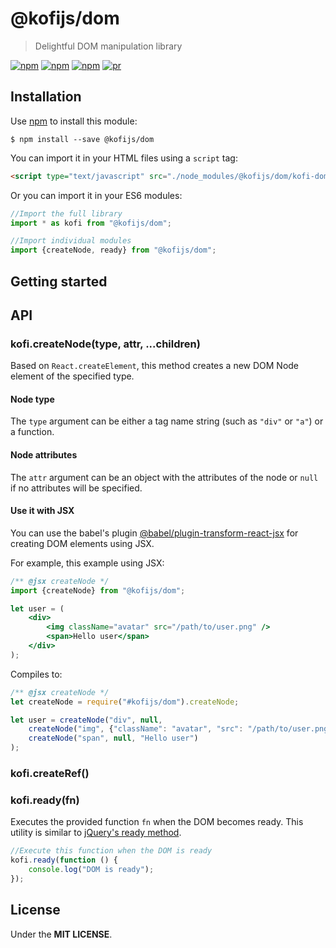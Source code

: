 # @kofijs/dom

> Delightful DOM manipulation library

[![npm](https://img.shields.io/npm/v/@kofijs/dom.svg?style=flat-square)](https://www.npmjs.com/package/@kofijs/dom)
[![npm](https://img.shields.io/npm/dt/@kofijs/dom.svg?style=flat-square)](https://www.npmjs.com/package/@kofijs/dom)
[![npm](https://img.shields.io/npm/l/@kofijs/dom.svg?style=flat-square)](https://github.com/jmjuanes/kofi)
[![pr](https://img.shields.io/badge/PRs-welcome-brightgreen.svg?style=flat-square)]()


## Installation

Use [npm](https://npmjs.com) to install this module: 

```
$ npm install --save @kofijs/dom
```

You can import it in your HTML files using a `script` tag: 

```html
<script type="text/javascript" src="./node_modules/@kofijs/dom/kofi-dom.js"></script>
```

Or you can import it in your ES6 modules: 

```javascript
//Import the full library
import * as kofi from "@kofijs/dom";

//Import individual modules
import {createNode, ready} from "@kofijs/dom";
```

## Getting started




## API

### kofi.createNode(type, attr, ...children)

Based on `React.createElement`, this method creates a new DOM Node element of the specified type. 

#### Node type

The `type` argument can be either a tag name string (such as `"div"` or `"a"`) or a function.

#### Node attributes

The `attr` argument can be an object with the attributes of the node or `null` if no attributes will be specified. 


#### Use it with JSX

You can use the babel's plugin [@babel/plugin-transform-react-jsx](https://babeljs.io/docs/en/babel-plugin-transform-react-jsx) for creating DOM elements using JSX. 

For example, this example using JSX: 

```jsx
/** @jsx createNode */
import {createNode} from "@kofijs/dom";

let user = (
    <div>
        <img className="avatar" src="/path/to/user.png" />
        <span>Hello user</span>
    </div>
);
```

Compiles to:

```javascript
/** @jsx createNode */
let createNode = require("#kofijs/dom").createNode;

let user = createNode("div", null, 
    createNode("img", {"className": "avatar", "src": "/path/to/user.png"}),
    createNode("span", null, "Hello user")
);
```



### kofi.createRef()

### kofi.ready(fn)

Executes the provided function `fn` when the DOM becomes ready. This utility is similar to [jQuery's ready method](https://api.jquery.com/ready/).

```javascript 
//Execute this function when the DOM is ready
kofi.ready(function () {
    console.log("DOM is ready");
});
```

## License 

Under the **MIT LICENSE**.

